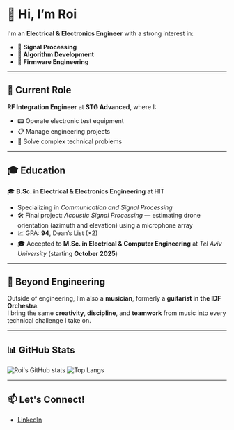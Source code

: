 # 👋 Hi, I’m Roi

I'm an **Electrical & Electronics Engineer** with a strong interest in:

- 📶 **Signal Processing**  
- 🧮 **Algorithm Development**  
- 💾 **Firmware Engineering**

---

## 💼 Current Role
**RF Integration Engineer** at **STG Advanced**, where I:
- 📟 Operate electronic test equipment  
- 📋 Manage engineering projects  
- 🧩 Solve complex technical problems

---

## 🎓 Education
🎓 **B.Sc. in Electrical & Electronics Engineering** at HIT  
- Specializing in *Communication and Signal Processing*  
- 🛠️ Final project: *Acoustic Signal Processing* — estimating drone orientation (azimuth and elevation) using a microphone array  
- 📈 GPA: **94**, Dean’s List (×2)  
- 🎓 Accepted to **M.Sc. in Electrical & Computer Engineering** at *Tel Aviv University* (starting **October 2025**)

---

## 🎸 Beyond Engineering
Outside of engineering, I’m also a **musician**, formerly a **guitarist in the IDF Orchestra**.  
I bring the same **creativity**, **discipline**, and **teamwork** from music into every technical challenge I take on.

---

## 📊 GitHub Stats

![Roi's GitHub stats](https://github-readme-stats.vercel.app/api?username=RoiKagan&show_icons=true&theme=radical)
![Top Langs](https://github-readme-stats.vercel.app/api/top-langs/?username=RoiKagan&layout=compact)

---

## 📫 Let's Connect!
- [LinkedIn](https://www.linkedin.com/in/roi-kagan-874643270)
